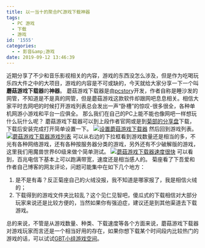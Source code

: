 ```yaml
---
title: 以一当十的聚合PC游戏下载神器
tags:
  - PC 游戏
  - 下载
  - 游戏
id: '1555'
categories:
  - - 影音&amp;游戏
date: 2019-09-12 13:46:39
---
```


近期分享了不少和音乐影视相关的内容，游戏的东西没怎么涉及，但是作为吃喝玩乐四大件之中的大项目，游戏的内容是不可或缺的，今天就给大家分享一下一个叫**蘑菇游戏下载器**的**神器**。 蘑菇游戏下载器是由[pcstor](http://pcstory.ml)y开发，作者自称是睡沙发的网管，不知道是不是真的网管，但是蘑菇游戏这款软件却跟网吧息息相关。相信大家平时去网吧的时候打开游戏列表总会发出一声“卧槽”的惊叹-很多很全，各种单机网游小游戏和平台一应俱全。 那么我们在自己的PC上能不能也像网吧一样想玩什么玩什么呢？ 蘑菇游戏下载器可以到上段作者官网或是到[菊部的分享盘](http://share.jubuzz.com/file/18034009-397451259)下载，下载后安装完成打开简单设置一下。 [![设置蘑菇游戏下载器](https://i.loli.net/2019/09/12/J5gf3SBNVF8Dj2r.png)](https://i.loli.net/2019/09/12/J5gf3SBNVF8Dj2r.png) 然后回到游戏列表。 [![蘑菇游戏下载器游戏列表](https://i.loli.net/2019/09/12/LjFDs5uvU9t26mz.png)](https://i.loli.net/2019/09/12/LjFDs5uvU9t26mz.png) 可以从右边的下拉框看到游戏数量还是相当的多，不光有各种网络游戏，还有各种按服务器分类的游戏，另外还有不少破解版的游戏，这里我们用魔兽世界60级来做个简单测试。 [![蘑菇游戏下载器速度很快](https://i.loli.net/2019/09/12/hPRSfc7l4NUz2mD.png)](https://i.loli.net/2019/09/12/hPRSfc7l4NUz2mD.png) 可以看到，百兆电信下基本上可以跑满带宽，速度还是相当感人的。 菊座看了下吾爱和作者自己博客的网友评论，问题可能集中在如下几个地方：

1.  是不是有毒？反正菊座自己的火绒没报，我不知道是哪家报了，我是相信火绒的；
2.  下载得到的游戏文件夹比较乱？这个见仁见智吧，傻瓜式的下载相信对大部分玩家来说还是比较方便的，当然如果你有强迫症，建议还是到其他渠道去下载游戏。

总的来说，不管是从游戏数量、种类、下载速度等各个方面来说，蘑菇游戏下载器对游戏玩家而言还是一个相当好用的存在，如果你想下载某个时间段内比较热门的游戏的话，可以试试[GBT小组游戏空间](https://www.jubuzz.com/share/932.html)。